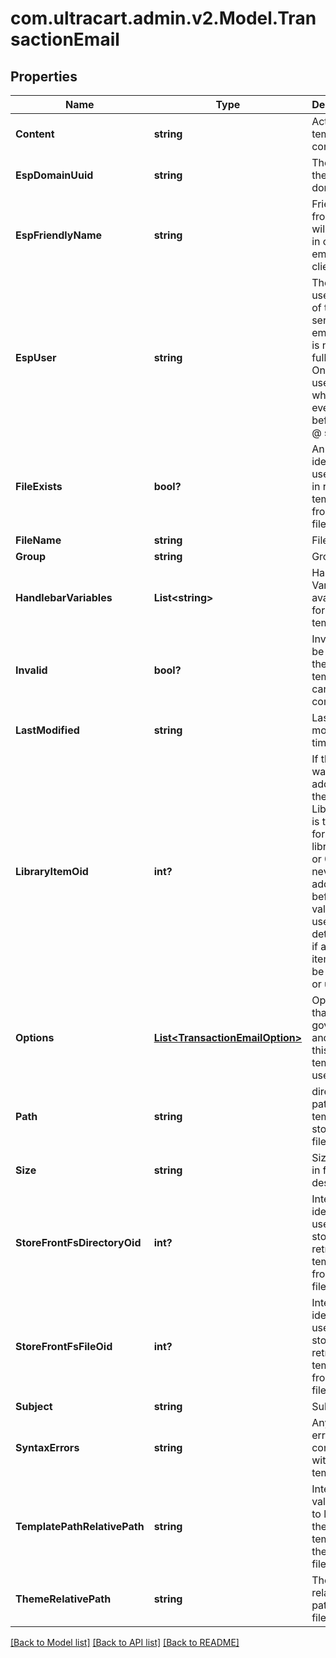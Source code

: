 # com.ultracart.admin.v2.Model.TransactionEmail
## Properties

Name | Type | Description | Notes
------------ | ------------- | ------------- | -------------
**Content** | **string** | Actual template contents | [optional] 
**EspDomainUuid** | **string** | The uuid of the sending domain | [optional] 
**EspFriendlyName** | **string** | Friendly from that will appear in customer email clients. | [optional] 
**EspUser** | **string** | The username of the sending email.  This is not the full email.  Only the username which is everything before the @ sign. | [optional] 
**FileExists** | **bool?** | An internal identifier used to aid in retrieving templates from the filesystem. | [optional] 
**FileName** | **string** | File name | [optional] 
**Group** | **string** | Group | [optional] 
**HandlebarVariables** | **List&lt;string&gt;** | Handlebar Variables available for email template | [optional] 
**Invalid** | **bool?** | Invalid will be true if the template cannot compile | [optional] 
**LastModified** | **string** | Last modified timestamp | [optional] 
**LibraryItemOid** | **int?** | If this item was ever added to the Code Library, this is the oid for that library item, or 0 if never added before.  This value is used to determine if a library item should be inserted or updated. | [optional] 
**Options** | [**List&lt;TransactionEmailOption&gt;**](TransactionEmailOption.md) | Options that help govern how and when this template is used | [optional] 
**Path** | **string** | directory path where template is stored in file system | [optional] 
**Size** | **string** | Size of file in friendly description | [optional] 
**StoreFrontFsDirectoryOid** | **int?** | Internal identifier used to store and retrieve template from filesystem | [optional] 
**StoreFrontFsFileOid** | **int?** | Internal identifier used to store and retrieve template from filesystem | [optional] 
**Subject** | **string** | Subject | [optional] 
**SyntaxErrors** | **string** | Any syntax errors contained within the tempalate | [optional] 
**TemplatePathRelativePath** | **string** | Internal value used to locate the template in the filesystem | [optional] 
**ThemeRelativePath** | **string** | Theme relative path in the filesystem. | [optional] 


[[Back to Model list]](../README.md#documentation-for-models) [[Back to API list]](../README.md#documentation-for-api-endpoints) [[Back to README]](../README.md)

